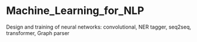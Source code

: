 # Machine_Learning_for_NLP
Design and training of neural networks: convolutional, NER tagger, seq2seq, transformer, Graph parser 
